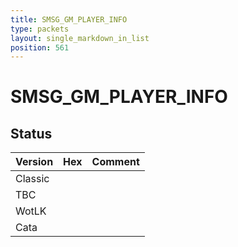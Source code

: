 ```yaml
---
title: SMSG_GM_PLAYER_INFO
type: packets
layout: single_markdown_in_list
position: 561
---
```


# SMSG_GM_PLAYER_INFO

## Status

Version | Hex | Comment
---------- | ---------- | ---------- 
Classic |  |  
TBC |  |  
WotLK |  |  
Cata |  |  
